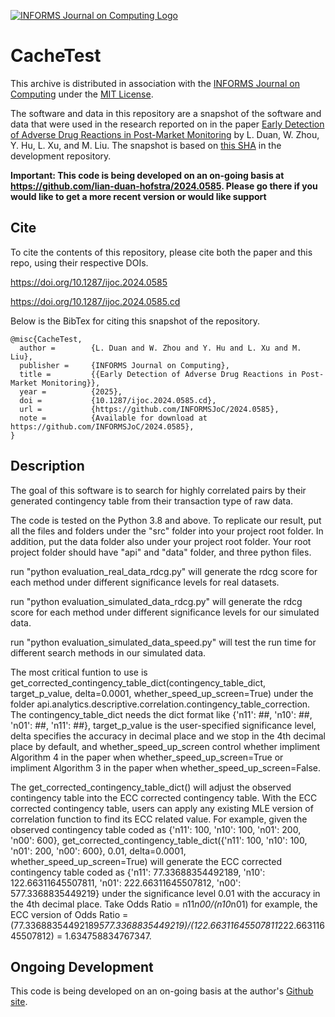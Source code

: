 [![INFORMS Journal on Computing Logo](https://INFORMSJoC.github.io/logos/INFORMS_Journal_on_Computing_Header.jpg)](https://pubsonline.informs.org/journal/ijoc)

# CacheTest

This archive is distributed in association with the [INFORMS Journal on
Computing](https://pubsonline.informs.org/journal/ijoc) under the [MIT License](LICENSE).

The software and data in this repository are a snapshot of the software and data
that were used in the research reported on in the paper 
[Early Detection of Adverse Drug Reactions in Post-Market Monitoring](https://doi.org/10.1287/ijoc.2024.0585) by L. Duan, W. Zhou, Y. Hu, L. Xu, and M. Liu. 
The snapshot is based on 
[this SHA](https://github.com/tkralphs/JoCTemplate/commit/f7f30c63adbcb0811e5a133e1def696b74f3ba15) 
in the development repository. 

**Important: This code is being developed on an on-going basis at 
https://github.com/lian-duan-hofstra/2024.0585. Please go there if you would like to
get a more recent version or would like support**

## Cite

To cite the contents of this repository, please cite both the paper and this repo, using their respective DOIs.

https://doi.org/10.1287/ijoc.2024.0585

https://doi.org/10.1287/ijoc.2024.0585.cd

Below is the BibTex for citing this snapshot of the repository.

```
@misc{CacheTest,
  author =        {L. Duan and W. Zhou and Y. Hu and L. Xu and M. Liu},
  publisher =     {INFORMS Journal on Computing},
  title =         {{Early Detection of Adverse Drug Reactions in Post-Market Monitoring}},
  year =          {2025},
  doi =           {10.1287/ijoc.2024.0585.cd},
  url =           {https://github.com/INFORMSJoC/2024.0585},
  note =          {Available for download at https://github.com/INFORMSJoC/2024.0585},
}  
```

## Description

The goal of this software is to search for highly correlated pairs by their generated contingency table from their transaction type of raw data.

The code is tested on the Python 3.8 and above. To replicate our result, put all the files and folders under the "src" folder into your project root folder. In addition, put the data folder also under your project root folder. Your root project folder should have "api" and "data" folder, and three python files.

run "python evaluation_real_data_rdcg.py" will generate the rdcg score for each method under different significance levels for real datasets.

run "python evaluation_simulated_data_rdcg.py" will generate the rdcg score for each method under different significance levels for our simulated data.

run "python evaluation_simulated_data_speed.py" will test the run time for different search methods in our simulated data.

The most critical funtion to use is get_corrected_contingency_table_dict(contingency_table_dict, target_p_value, delta=0.0001, whether_speed_up_screen=True) under the folder api.analytics.descriptive.correlation.contingency_table_correction. The contingency_table_dict needs the dict format like {'n11': ##, 'n10': ##, 'n01': ##, 'n11': ##}, target_p_value is the user-specified significance level, delta specifies the accuracy in decimal place and we stop in the 4th decimal place by default, and whether_speed_up_screen control whether impliment Algorithm 4 in the paper when whether_speed_up_screen=True or impliment Algorithm 3 in the paper when whether_speed_up_screen=False.

The get_corrected_contingency_table_dict() will adjust the observed contingency table into the ECC corrected contingency table. With the ECC corrected contingency table, users can apply any existing MLE version of correlation function to find its ECC related value. For example, given the observed contingency table coded as {'n11': 100, 'n10': 100, 'n01': 200, 'n00': 600}, get_corrected_contingency_table_dict({'n11': 100, 'n10': 100, 'n01': 200, 'n00': 600}, 0.01, delta=0.0001, whether_speed_up_screen=True) will generate the ECC corrected contingency table coded as {'n11': 77.33688354492189, 'n10': 122.66311645507811, 'n01': 222.66311645507812, 'n00': 577.3368835449219} under the significance level 0.01 with the accuracy in the 4th decimal place. Take Odds Ratio = n11*n00/(n10*n01) for example, the ECC version of Odds Ratio = (77.33688354492189*577.3368835449219)/(122.66311645507811*222.66311645507812) = 1.634758834767347.



## Ongoing Development

This code is being developed on an on-going basis at the author's
[Github site](https://github.com/lian-duan-hofstra/2024.0585).

